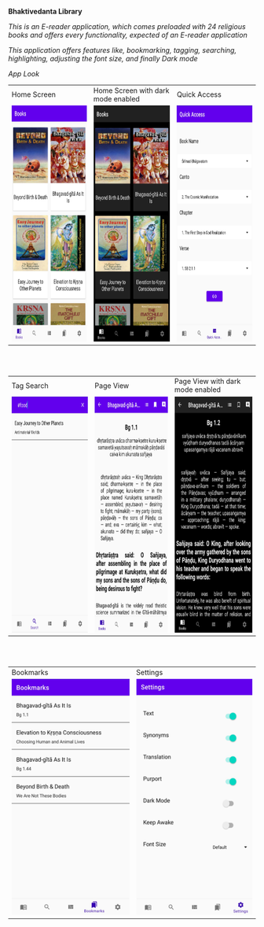 
**Bhaktivedanta Library**

*This is an E-reader application, which comes preloaded with 24 religious books and offers every functionality, expected of an E-reader application*

*This application offers features like, bookmarking, tagging, searching, highlighting, adjusting the font size, and finally Dark mode*

*App Look*

<table>
  <tr>
    <td>Home Screen</td>
     <td>Home Screen with dark mode enabled</td>
     <td>Quick Access</td>
  </tr>
  <tr>
    <td><img src="https://github.com/ChiruhasBobbadi/projectImages/blob/master/Bhaktivedanta%20Library/home.jpg" width=270 height=480></td>
    <td><img src="https://github.com/ChiruhasBobbadi/projectImages/blob/master/Bhaktivedanta%20Library/home_dark.jpg" width=270 height=480></td>
    <td><img src="https://github.com/ChiruhasBobbadi/projectImages/blob/master/Bhaktivedanta%20Library/quick_access.jpg" width=270 height=480></td>
  </tr>
 </table>
 
 <br>
 <br>
 <table>
   <tr>
    <td>Tag Search</td>
     <td>Page View</td>
      <td>Page View with dark mode enabled</td>
     
   </tr>
   <tr>
   <td><img src="https://github.com/ChiruhasBobbadi/projectImages/blob/master/Bhaktivedanta%20Library/tag_search.jpg" width=270 height=480></td>
     <td><img src="https://github.com/ChiruhasBobbadi/projectImages/blob/master/Bhaktivedanta%20Library/page.jpg" width=270 height=480></td>
     <td><img src="https://github.com/ChiruhasBobbadi/projectImages/blob/master/Bhaktivedanta%20Library/page_dark.jpg" width=270 height=480></td>
     
   </tr>
  </table>
  
  
  <br>
   <br>
   <table>
     <tr>
      <td>Bookmarks</td>
       <td>Settings</td>  
     </tr>
     <tr>
     <td><img src="https://github.com/ChiruhasBobbadi/projectImages/blob/master/Bhaktivedanta%20Library/bookmarks.jpg" width=270 height=480></td>
       <td><img src="https://github.com/ChiruhasBobbadi/projectImages/blob/master/Bhaktivedanta%20Library/settings.jpg" width=270 height=480></td>
     </tr>
    </table>
  
